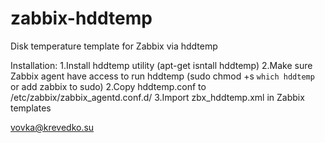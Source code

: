 # zabbix-hddtemp
Disk temperature template for Zabbix via hddtemp

Installation:
1.Install hddtemp utility (apt-get isntall hddtemp)
2.Make sure Zabbix agent have access to run hddtemp (sudo chmod +s `which hddtemp` or add zabbix to sudo)
2.Copy hddtemp.conf to /etc/zabbix/zabbix_agentd.conf.d/
3.Import zbx_hddtemp.xml in Zabbix templates 

vovka@krevedko.su
